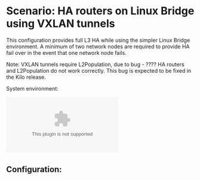 # Scenario: HA routers on Linux Bridge using VXLAN tunnels

This configuration provides full L3 HA while using the simpler Linux Bridge environment. A minimum of two network nodes are required to provide HA fail over in the event that one network node fails.

Note: VXLAN tunnels require L2Population, due to bug -  ???? HA routers and L2Population do not work correctly. This bug is expected to be fixed in the Kilo release.

System environment:

![Neutron HA Router on Linux bridge Environment](images/netlha.eps "Neutron HA Router on Linux bridge Environment")

## Configuration:
